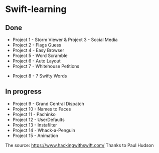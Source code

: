# Swift-learning

## Done
* Project 1 - Storm Viewer & Project 3 - Social Media
* Project 2 - Flags Guess
* Project 4 - Easy Browser
* Project 5 - Word Scramble
* Project 6 - Auto Layout
* Project 7 - Whitehouse Petitions
- Project 8 - 7 Swifty Words

## In progress
- Project 9 - Grand Central Dispatch
- Project 10 - Names to Faces
- Project 11 - Pachinko
- Project 12 - UserDefaults
- Project 13 - Instafilter
- Project 14 - Whack-a-Penguin
- Project 15 - Animation


The source: https://www.hackingwithswift.com/
Thanks to Paul Hudson

